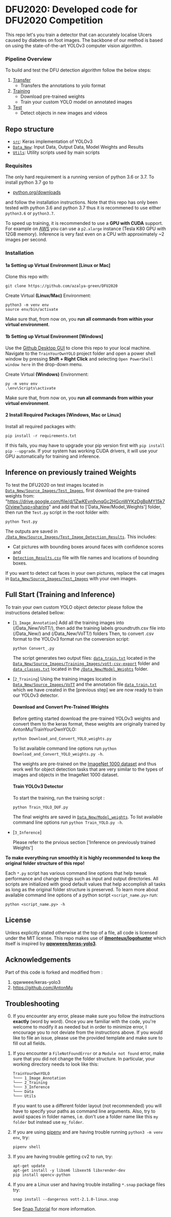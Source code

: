 # DFU2020: Developed code for DFU2020 Competition

This repo let's you train a detector that can accurately localise Ulcers caused by diabetes on foot images. 
The backbone of our method is based on using the state-of-the-art YOLOv3 computer vision algorithm. 

### Pipeline Overview

To build and test the DFU detection algorithm follow the below steps:

 1. [Transfer](/Transfer/)
	 - Transfers the annotations to yolo format
 2. [Training](/Training/)
 	- Download pre-trained weights
 	- Train your custom YOLO model on annotated images 
 3. [Test](/Test/)
 	- Detect objects in new images and videos

## Repo structure
+ [`src`](/src/): Keras implementation of YOLOv3
+ [`Data_New`](/Data_New/): Input Data, Output Data, Model Weights and Results
+ [`Utils`](/Utils/): Utility scripts used by main scripts

### Requisites
The only hard requirement is a running version of python 3.6 or 3.7. To install python 3.7 go to 
- [python.org/downloads](https://www.python.org/downloads/release/python-376/) 

and follow the installation instructions. Note that this repo has only been tested with python 3.6 and python 3.7 thus it is recommened to use either `python3.6` or `python3.7`.

To speed up training, it is recommended to use a **GPU with CUDA** support. For example on [AWS](/2_Training/AWS/) you can use a `p2.xlarge` instance (Tesla K80 GPU with 12GB memory). Inference is very fast even on a CPU with approximately ~2 images per second. 


### Installation

#### 1a Setting up Virtual Environment [Linux or Mac]

Clone this repo with:
```
git clone https://github.com/azalya-green/DFU2020

```
Create Virtual **(Linux/Mac)** Environment:
```
python3 -m venv env
source env/bin/activate
```
Make sure that, from now on, you **run all commands from within your virtual environment**.

#### 1b Setting up Virtual Environment [Windows]
Use the [Github Desktop GUI](https://desktop.github.com/) to clone this repo to your local machine. Navigate to the `TrainYourOwnYOLO` project folder and open a power shell window by pressing **Shift + Right Click** and selecting `Open PowerShell window here` in the drop-down menu.

Create Virtual **(Windows)** Environment:

```
py -m venv env
.\env\Scripts\activate
```
Make sure that, from now on, you **run all commands from within your virtual environment**.

#### 2 Install Required Packages [Windows, Mac or Linux]
Install all required packages with:

```
pip install -r requirements.txt
```
If this fails, you may have to upgrade your pip version first with `pip install pip --upgrade`. If your system has working CUDA drivers, it will use your GPU automatically for training and inference.

## Inference on previously trained Weights
To test the DFU2020 on test images located in [`Data_New/Source_Images/Test_Images`](/Data_New/Source_Images/Test_Images), first download the pre-trained weights from:
"https://drive.google.com/file/d/1ZwKEvn9vnqGc2HGcnWYKzDgBpMY15k7O/view?usp=sharing"
and add that to ['Data_New/Model_Weights'] folder, then run the `Test.py` script in the root folder with:

```
python Test.py
```

The outputs are saved in [`/Data_New/Source_Images/Test_Image_Detection_Results`](/Data_New/Source_Images/Test_Image_Detection_Results). This includes:
 - Cat pictures with bounding boxes around faces with confidence scores and
 - [`Detection_Results.csv`](/Data_New/Source_Images/Test_Image_Detection_Results/Detection_Results.csv) file with file names and locations of bounding boxes.

 If you want to detect cat faces in your own pictures, replace the cat images in [`Data_New/Source_Images/Test_Images`](/Data_New/Source_Images/Test_Images) with your own images.

## Full Start (Training and Inference)

To train your own custom YOLO object detector please follow the instructions detailed bellow:
- [`1_Image_Annotation`]
	Add all the training images into (/Data_New/VoTT/), then add the training labels groundtruth.csv file into
	(/Data_New/) and (/Data_New/VoTT/) folders
	Then, to convert .csv format to the YOLOv3 format run the conversion script:

	```
	python Convert_.py
	```
	The script generates two output files: [`data_train.txt`](/Data_New/Source_Images/Training_Images/vott-csv-export/data_train.txt) 	  located in the [`Data_New/Source_Images/Training_Images/vott-csv-export`](/Data_New/Source_Images/Training_Images/vott-csv-export) 	     folder and [`data_classes.txt`](/Data_New/Model_Weights/data_classes.txt) located in the 						[`/Data_New/Model_Weights`](/Data_New/Model_Weights/) folder. 

- [`2_Training`] 
	Using the training images located in [`Data_New/Source_Images/VoTT`](/Data_New/Source_Images/Training_Images) and the 	 		annotation file [`data_train.txt`](/Data_New/Source_Images/VoTT/vott-csv-export) which we have created in the [previous step] 
	we are now ready to train our YOLOv3 detector. 
	#### Download and Convert Pre-Trained Weights
	Before getting started download the pre-trained YOLOv3 weights and convert them to the keras format, these weights are originally 	  trained by AntonMu/TrainYourOwnYOLO:

	```
	python Download_and_Convert_YOLO_weights.py
	```
	To list available command line options run `python Download_and_Convert_YOLO_weights.py -h`.

	The weights are pre-trained on the [ImageNet 1000 dataset](http://image-net.org/challenges/LSVRC/2015/index) and thus work well 	for object detection tasks that are very similar to the types of images and objects in the ImageNet 1000 dataset.

	#### Train YOLOv3 Detector
	To start the training, run the training script :
	```
	python Train_YOLO_DUF.py 
	```
	The final weights are saved in [`Data_New/Model_weights`](/Data/Model_weights). To list available command line options run 
	`python Train_YOLO.py -h`.

- [`3_Inference`]
 	
	Please refer to the prvious section ['Inference on previously trained Weights']
	
**To make everything run smoothly it is highly recommended to keep the original folder structure of this repo!**

Each `*.py` script has various command line options that help tweak performance and change things such as input and output directories. All scripts are initialized with good default values that help accomplish all tasks as long as the original folder structure is preserved. To learn more about available command line options of a python script `<script_name.py>` run:

```
python <script_name.py> -h
```

## License

Unless explicitly stated otherwise at the top of a file, all code is licensed under the MIT license. This repo makes use of [**ilmonteux/logohunter**](https://github.com/ilmonteux/logohunter) which itself is inspired by [**qqwweee/keras-yolo3**](https://github.com/qqwweee/keras-yolo3).

## Acknowledgements

Part of this code is forked and modified from :
1) qqwweee/keras-yolo3
2) https://github.com/AntonMu


## Troubleshooting

0. If you encounter any error, please make sure you follow the instructions **exactly** (word by word). Once you are familiar with the code, you're welcome to modify it as needed but in order to minimize error, I encourage you to not deviate from the instructions above. If you would like to file an issue, please use the provided template and make sure to fill out all fields. 

1. If you encounter a `FileNotFoundError` or a `Module not found` error, make sure that you did not change the folder structure. In particular, your  working directory needs to look like this: 
    ```
    TrainYourOwnYOLO
    └─── 1_Image_Annotation
    └─── 2_Training
    └─── 3_Inference
    └─── Data
    └─── Utils
    ```
    If you want to use a different folder layout (not recommended) you will have to specify your paths as command line arguments. Also, try to avoid spaces in folder names, i.e. don't use a folder name like this `my folder` but instead use `my_folder`.

2. If you are using [pipenv](https://github.com/pypa/pipenv) and are having trouble running `python3 -m venv env`, try:
    ```
    pipenv shell
    ```

3. If you are having trouble getting cv2 to run, try:

    ```
    apt-get update
    apt-get install -y libsm6 libxext6 libxrender-dev
    pip install opencv-python
    ```

4. If you are a Linux user and having trouble installing `*.snap` package files try:
    ```
    snap install --dangerous vott-2.1.0-linux.snap
    ```
    See [Snap Tutorial](https://tutorials.ubuntu.com/tutorial/advanced-snap-usage#2) for more information.

 





